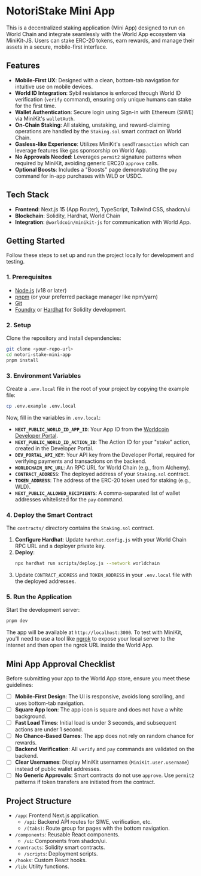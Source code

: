 
# NotoriStake Mini App

This is a decentralized staking application (Mini App) designed to run on World Chain and integrate seamlessly with the World App ecosystem via MiniKit-JS. Users can stake ERC-20 tokens, earn rewards, and manage their assets in a secure, mobile-first interface.

## Features

- **Mobile-First UX**: Designed with a clean, bottom-tab navigation for intuitive use on mobile devices.
- **World ID Integration**: Sybil resistance is enforced through World ID verification (`verify` command), ensuring only unique humans can stake for the first time.
- **Wallet Authentication**: Secure login using Sign-in with Ethereum (SIWE) via MiniKit's `walletAuth`.
- **On-Chain Staking**: All staking, unstaking, and reward-claiming operations are handled by the `Staking.sol` smart contract on World Chain.
- **Gasless-like Experience**: Utilizes MiniKit's `sendTransaction` which can leverage features like gas sponsorship on World App.
- **No Approvals Needed**: Leverages `permit2` signature patterns when required by MiniKit, avoiding generic ERC20 `approve` calls.
- **Optional Boosts**: Includes a "Boosts" page demonstrating the `pay` command for in-app purchases with WLD or USDC.

## Tech Stack

- **Frontend**: Next.js 15 (App Router), TypeScript, Tailwind CSS, shadcn/ui
- **Blockchain**: Solidity, Hardhat, World Chain
- **Integration**: `@worldcoin/minikit-js` for communication with World App.

## Getting Started

Follow these steps to set up and run the project locally for development and testing.

### 1. Prerequisites

- [Node.js](https://nodejs.org/en/) (v18 or later)
- [pnpm](https://pnpm.io/installation) (or your preferred package manager like npm/yarn)
- [Git](https://git-scm.com/)
- [Foundry](https://book.getfoundry.sh/getting-started/installation) or [Hardhat](https://hardhat.org/getting-started/) for Solidity development.

### 2. Setup

Clone the repository and install dependencies:

```bash
git clone <your-repo-url>
cd notori-stake-mini-app
pnpm install
```

### 3. Environment Variables

Create a `.env.local` file in the root of your project by copying the example file:

```bash
cp .env.example .env.local
```

Now, fill in the variables in `.env.local`:

- **`NEXT_PUBLIC_WORLD_ID_APP_ID`**: Your App ID from the [Worldcoin Developer Portal](https://developer.worldcoin.org/).
- **`NEXT_PUBLIC_WORLD_ID_ACTION_ID`**: The Action ID for your "stake" action, created in the Developer Portal.
- **`DEV_PORTAL_API_KEY`**: Your API key from the Developer Portal, required for verifying payments and transactions on the backend.
- **`WORLDCHAIN_RPC_URL`**: An RPC URL for World Chain (e.g., from Alchemy).
- **`CONTRACT_ADDRESS`**: The deployed address of your `Staking.sol` contract.
- **`TOKEN_ADDRESS`**: The address of the ERC-20 token used for staking (e.g., WLD).
- **`NEXT_PUBLIC_ALLOWED_RECIPIENTS`**: A comma-separated list of wallet addresses whitelisted for the `pay` command.

### 4. Deploy the Smart Contract

The `contracts/` directory contains the `Staking.sol` contract.

1.  **Configure Hardhat**: Update `hardhat.config.js` with your World Chain RPC URL and a deployer private key.
2.  **Deploy**:
    ```bash
    npx hardhat run scripts/deploy.js --network worldchain
    ```
3.  Update `CONTRACT_ADDRESS` and `TOKEN_ADDRESS` in your `.env.local` file with the deployed addresses.

### 5. Run the Application

Start the development server:

```bash
pnpm dev
```

The app will be available at `http://localhost:3000`. To test with MiniKit, you'll need to use a tool like [ngrok](https://ngrok.com/) to expose your local server to the internet and then open the ngrok URL inside the World App.

## Mini App Approval Checklist

Before submitting your app to the World App store, ensure you meet these guidelines:

- [ ] **Mobile-First Design**: The UI is responsive, avoids long scrolling, and uses bottom-tab navigation.
- [ ] **Square App Icon**: The app icon is square and does not have a white background.
- [ ] **Fast Load Times**: Initial load is under 3 seconds, and subsequent actions are under 1 second.
- [ ] **No Chance-Based Games**: The app does not rely on random chance for rewards.
- [ ] **Backend Verification**: All `verify` and `pay` commands are validated on the backend.
- [ ] **Clear Usernames**: Display MiniKit usernames (`MiniKit.user.username`) instead of public wallet addresses.
- [ ] **No Generic Approvals**: Smart contracts do not use `approve`. Use `permit2` patterns if token transfers are initiated from the contract.

## Project Structure

-   `/app`: Frontend Next.js application.
    -   `/api`: Backend API routes for SIWE, verification, etc.
    -   `/(tabs)`: Route group for pages with the bottom navigation.
-   `/components`: Reusable React components.
    -   `/ui`: Components from shadcn/ui.
-   `/contracts`: Solidity smart contracts.
    -   `/scripts`: Deployment scripts.
-   `/hooks`: Custom React hooks.
-   `/lib`: Utility functions.
```